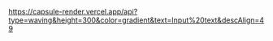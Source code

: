 https://capsule-render.vercel.app/api?type=waving&height=300&color=gradient&text=Input%20text&descAlign=49
